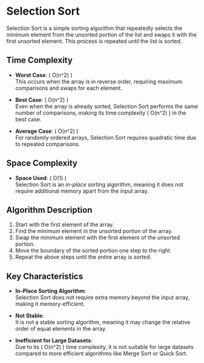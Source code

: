 # **Selection Sort**

Selection Sort is a simple sorting algorithm that repeatedly selects the minimum element from the unsorted portion of the list and swaps it with the first unsorted element. This process is repeated until the list is sorted.

## **Time Complexity**

- **Worst Case**: \( O(n^2) \)  
  This occurs when the array is in reverse order, requiring maximum comparisons and swaps for each element.

- **Best Case**: \( O(n^2) \)  
  Even when the array is already sorted, Selection Sort performs the same number of comparisons, making its time complexity \( O(n^2) \) in the best case.

- **Average Case**: \( O(n^2) \)  
  For randomly ordered arrays, Selection Sort requires quadratic time due to repeated comparisons.

## **Space Complexity**

- **Space Used**: \( O(1) \)  
  Selection Sort is an *in-place* sorting algorithm, meaning it does not require additional memory apart from the input array.

## **Algorithm Description**

1. Start with the first element of the array.
2. Find the minimum element in the unsorted portion of the array.
3. Swap the minimum element with the first element of the unsorted portion.
4. Move the boundary of the sorted portion one step to the right.
5. Repeat the above steps until the entire array is sorted.

## **Key Characteristics**

- **In-Place Sorting Algorithm**:  
  Selection Sort does not require extra memory beyond the input array, making it memory-efficient.

- **Not Stable**:  
  It is not a stable sorting algorithm, meaning it may change the relative order of equal elements in the array.

- **Inefficient for Large Datasets**:  
  Due to its \( O(n^2) \) time complexity, it is not suitable for large datasets compared to more efficient algorithms like Merge Sort or Quick Sort.
